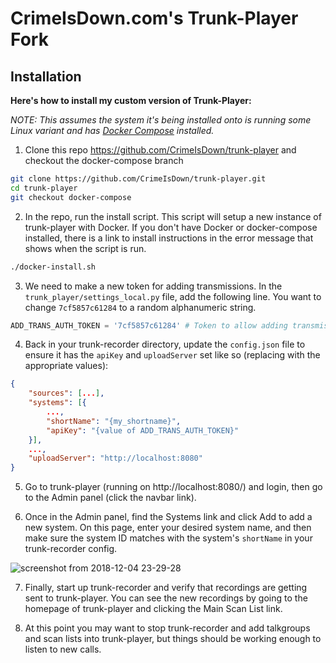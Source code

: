 # CrimeIsDown.com's Trunk-Player Fork

## Installation

**Here's how to install my custom version of Trunk-Player:**

*NOTE: This assumes the system it's being installed onto is running some Linux variant and has [Docker Compose](https://docs.docker.com/compose/install/) installed.*

1. Clone this repo https://github.com/CrimeIsDown/trunk-player and checkout the docker-compose branch

```sh
git clone https://github.com/CrimeIsDown/trunk-player.git
cd trunk-player
git checkout docker-compose
```

2. In the repo, run the install script. This script will setup a new instance of trunk-player with Docker. If you don't have Docker or docker-compose installed, there is a link to install instructions in the error message that shows when the script is run.

```sh
./docker-install.sh
```

3. We need to make a new token for adding transmissions. In the `trunk_player/settings_local.py` file, add the following line. You want to change `7cf5857c61284` to a random alphanumeric string.

```python
ADD_TRANS_AUTH_TOKEN = '7cf5857c61284' # Token to allow adding transmissions
```

4. Back in your trunk-recorder directory, update the `config.json` file to ensure it has the `apiKey` and `uploadServer` set like so (replacing with the appropriate values):

```json
{
    "sources": [...],
    "systems": [{
        ...,
        "shortName": "{my_shortname}",
        "apiKey": "{value of ADD_TRANS_AUTH_TOKEN}"
    }],
    ...,
    "uploadServer": "http://localhost:8080"
}
```

5. Go to trunk-player (running on http://localhost:8080/) and login, then go to the Admin panel (click the navbar link).

6. Once in the Admin panel, find the Systems link and click Add to add a new system. On this page, enter your desired system name, and then make sure the system ID matches with the system's `shortName` in your trunk-recorder config.

![screenshot from 2018-12-04 23-29-28](https://user-images.githubusercontent.com/498525/49492091-7b86ba80-f81c-11e8-8085-dfdef2dc5227.png)

7. Finally, start up trunk-recorder and verify that recordings are getting sent to trunk-player. You can see the new recordings by going to the homepage of trunk-player and clicking the Main Scan List link.

8. At this point you may want to stop trunk-recorder and add talkgroups and scan lists into trunk-player, but things should be working enough to listen to new calls.
